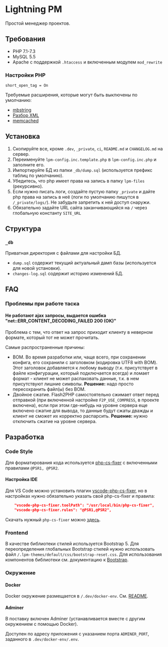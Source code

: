 # Lightning PM

Простой менеджер проектов.

## Требования

- PHP 7.1-7.3
- MySQL 5.5
- Apache с поддержкой `.htaccess` и включенным модулем `mod_rewrite`

### Настройки PHP

`short_open_tag = On`

Требуемые расширения, которые могут быть выключены по умолчанию:
 - [mbstring](https://www.php.net/manual/ru/intro.mbstring.php)
 - [Разбор XML](https://www.php.net/manual/ru/intro.xml.php)
 - [memcached](https://www.php.net/manual/en/book.memcached.php)

## Установка

1. Скопируйте все, кроме `.dev`, `_private`, `ci`, `README.md` и `CHANGELOG.md` на сервер.
2. Переименуйте `lpm-config.inc.template.php` в `lpm-config.inc.php` и заполните его.
3. Импортируйте БД из папки `_db/dump.sql` (используется префикс таблиц по умолчанию).
4. Убедитесь, что php имеет права на запись в папку `lpm-files` (рекурсивно).
5. Если нужно писать логи, создайте пустую папку `_private` и дайте php права на запись в неё (логи по умолчанию пишутся в `/_private/logs/`). Не забудьте запретить к ней доступ снаружи.
6. Обязательно задайте URL сайта заканчивающийся на `/` через глобальную константу `SITE_URL`


## Структура

### `_db`

Приватная директория с файлами для настройки БД.

- `dump.sql` содержит текущий актуальный дамп базы (используется для новой установки).
- `changes-log.sql` содержит историю изменений БД.


## FAQ

### Проблемы при работе таска

#### Не работают ajax запросы, выдается ошибка "net::ERR_CONTENT_DECODING_FAILED 200 (OK)"

Проблема с тем, что ответ на запрос приходит клиенту в неверном формате, который тот не может прочитать.

Самые распространенные причины:

- BOM. Во время разработки или, чаще всего, при сохранении конфига, его сохранили с заголовком (кодировка UTF8 with BOM). Этот заголовок добавляется к любому выводу (т.к. присутствует в файле конфигурации, который подключается всегда) и ломает формат - клиент не может распаковать данные, т.к. в нем присутствуют лишние символы. **Решение:** надо просто пересохранить файл(ы) без BOM.
- Двойное сжатие. Flash2PHP самостоятельно сжимает ответ перед отправкой (при включенной настройке `F2P_USE_COMPRESS`, в проекте включена), если при этом где-нибудь на уровне сервера еще включено сжатие для вывода, то данные будут сжаты дважды и клиент не сможет их корректно распарсить. **Решение:** нужно отключить сжатие на уровне сервера.

## Разработка

### Code Style

Для форматирования кода используется [php-cs-fixer](https://cs.symfony.com/download/php-cs-fixer-v2.phar) с включенными правилами `@PSR1, @PSR2`.

#### Настройка IDE 

Для VS Code можно установить плагин [vscode-php-cs-fixer](https://github.com/FriendsOfPHP/PHP-CS-Fixer), но в настройках нужно обязательно указать свой php-cs-fixer и правила:

```json
    "vscode-php-cs-fixer.toolPath": "/usr/local/bin/php-cs-fixer",
    "vscode-php-cs-fixer.rules": "@PSR1,@PSR2",
```

Скачать нужный `php-cs-fixer` можно [здесь](https://cs.symfony.com/download/php-cs-fixer-v2.phar).

### Frontend

В качестве библиотеки стилей используется Bootstrap 5. 
Для переопределения глобальных Bootstrap стилей нужно использовать файл `/.lpm-themes/default/css/bootstrap-reset.css`.
Для использования компонентов библиотеки см. документацию к [Bootstrap](https://getbootstrap.com/).

### Окружение

#### Docker

Docker окружение размещается в `/.dev/docker-env`. См. [README](/.dev/docker-env/README.md).

#### Adminer

В поставку включен Adminer (устанавливается вместе с другим окружением с помощью Docker).

Доступен по адресу приложения с указанием порта `ADMINER_PORT`, заданного в `.dev/docker-env/.env`.